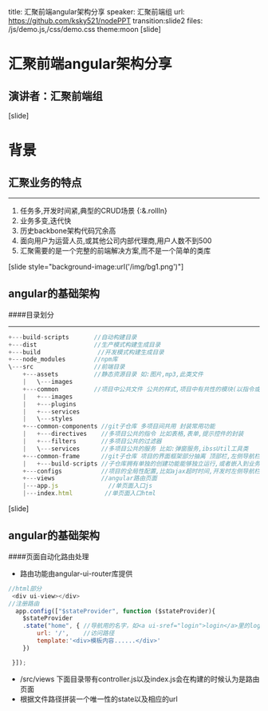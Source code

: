 title:  汇聚前端angular架构分享
speaker: 汇聚前端组
url: https://github.com/ksky521/nodePPT
transition:slide2
files: /js/demo.js,/css/demo.css
theme:moon
[slide]

#  汇聚前端angular架构分享
## 演讲者：汇聚前端组

[slide]

# 背景
## 汇聚业务的特点

----

1. 任务多,开发时间紧,典型的CRUD场景 {:&.rollIn}
2. 业务多变,迭代快
3. 历史backbone架构代码冗余高
4. 面向用户为运营人员,或其他公司内部代理商,用户人数不到500
5. 汇聚需要的是一个完整的前端解决方案,而不是一个简单的类库


[slide style="background-image:url('/img/bg1.png')"]

## angular的基础架构 

####目录划分   

----
```javascript
+---build-scripts       //自动构建目录
+---dist                //生产模式构建生成目录
+---build                //开发模式构建生成目录
+---node_modules        //npm库
\---src                 //前端目录
    +---assets          //静态资源目录 如:图片,mp3,此类文件
    |   \---images 
    +---common          //项目中公共文件 公共的样式,项目中有共性的模块(以指令或者服务的方式)
    |   +---images
    |   +---plugins 
    |   +---services
    |   \---styles
    +---common-components //git子仓库 多项目间共用 封装常用功能
    |   +---directives    //多项目公共的指令 比如表格,表单,提示控件的封装
    |   +---filters       //多项目公共的过滤器
    |   \---services      //多项目公共的服务 比如:弹窗服务,ibssUtil工具类
    +---common-frame      //git子仓库 项目的界面框架部分抽离 顶部栏,左侧导航栏,登录退出等  
    |   +---build-scripts //子仓库拥有单独的创建功能能够独立运行,或者嵌入到业务项目中 
    +---configs           //项目的全局性配置,比如ajax超时时间,开发时左侧导航栏菜单
    +---views             //angular路由页面
    |---app.js              //单页面入口js
    |---index.html         //单页面入口html
```

[slide]

## angular的基础架构  
####页面自动化路由处理
* 路由功能由angular-ui-router库提供
```javascript
//html部分
 <div ui-view></div>
//注册路由
  app.config(["$stateProvider", function ($stateProvider){       
    $stateProvider     
    .state("home", { //导航用的名字，如<a ui-sref="login">login</a>里的login
        url: '/',    //访问路径 
        template:'<div>模板内容......</div>'
    })      

 }]);
```
* /src/views   下面目录带有controller.js以及index.js会在构建的时候认为是路由页面
* 根据文件路径拼装一个唯一性的state以及相应的url
